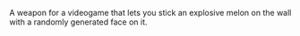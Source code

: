 A weapon for a videogame that lets you stick an explosive melon on the wall with a randomly generated face on it.